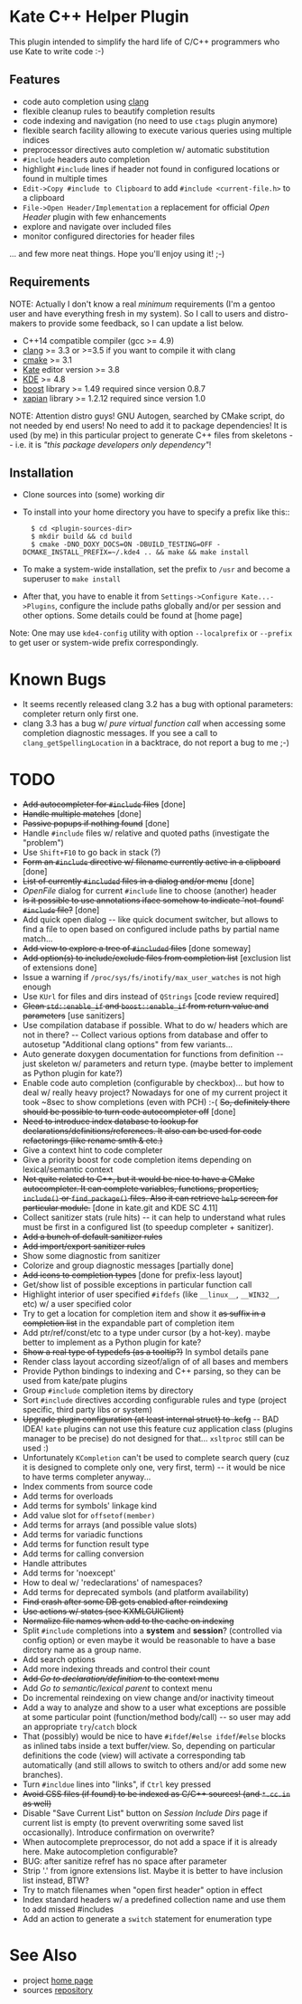 Kate C++ Helper Plugin
======================

This plugin intended to simplify the hard life of C/C++ programmers who use Kate to write code :-)

Features
--------

* code auto completion using [clang](http://clang.llvm.org)
* flexible cleanup rules to beautify completion results
* code indexing and navigation (no need to use `ctags` plugin anymore)
* flexible search facility allowing to execute various queries using multiple indices
* preprocessor directives auto completion w/ automatic substitution
* `#include` headers auto completion
* highlight `#include` lines if header not found in configured locations or found in multiple times
* `Edit->Copy #include to Clipboard` to add `#include <current-file.h>` to a clipboard
* `File->Open Header/Implementation` a replacement for official _Open Header_ plugin with few enhancements
* explore and navigate over included files
* monitor configured directories for header files

... and few more neat things. Hope you'll enjoy using it! ;-)

Requirements
------------

NOTE: Actually I don't know a real _minimum_ requirements (I'm a gentoo user and have everything fresh in
my system). So I call to users and distro-makers to provide some feedback, so I can update a list below.

* C++14 compatible compiler (gcc >= 4.9)
* [clang](http://clang.llvm.org) >= 3.3 or >=3.5 if you want to compile it with clang
* [cmake](http://cmake.org) >= 3.1
* [Kate](http://kate-editor.org) editor version >= 3.8
* [KDE](http://kde.org) >= 4.8
* [boost](http://boost.org) library >= 1.49 required since version 0.8.7
* [xapian](http://xapian.org) library >= 1.2.12 required since version 1.0

NOTE: Attention distro guys! GNU Autogen, searched by CMake script, do not needed by end users!
No need to add it to package dependencies! It is used (by me) in this particular project to generate
C++ files from skeletons -- i.e. it is _"this package developers only dependency"_!


Installation
------------

* Clone sources into (some) working dir
* To install into your home directory you have to specify a prefix like this::

        $ cd <plugin-sources-dir>
        $ mkdir build && cd build
        $ cmake -DNO_DOXY_DOCS=ON -DBUILD_TESTING=OFF -DCMAKE_INSTALL_PREFIX=~/.kde4 .. && make && make install

* To make a system-wide installation, set the prefix to `/usr` and become a superuser to `make install`
* After that, you have to enable it from `Settings->Configure Kate...->Plugins`, configure the include paths
  globally and/or per session and other options. Some details could be found at [home page]

Note: One may use `kde4-config` utility with option `--localprefix` or `--prefix` to get
user or system-wide prefix correspondingly.



Known Bugs
==========

* It seems recently released clang 3.2 has a bug with optional parameters: completer return only first one.
* clang 3.3 has a bug w/ _pure virtual function call_ when accessing some completion diagnostic messages.
  If you see a call to `clang_getSpellingLocation` in a backtrace, do not report a bug to me ;-)


TODO
====

* <del>Add autocompleter for `#include` files</del> [done]
* <del>Handle multiple matches</del> [done]
* <del>Passive popups if nothing found</del> [done]
* Handle `#include` files w/ relative and quoted paths (investigate the "problem")
* Use `Shift+F10` to go back in stack (?)
* <del>Form an `#include` directive w/ filename currently active in a clipboard</del> [done]
* <del>List of currently `#included` files in a dialog and/or menu</del> [done]
* _OpenFile_ dialog for current `#include` line to choose (another) header
* <del>Is it possible to use annotations iface somehow to indicate 'not-found' `#include` file?</del> [done]
* Add quick open dialog -- like quick document switcher, but allows to find a file to open
  based on configured include paths by partial name match...
* <del>Add view to explore a tree of `#included` files</del> [done someway]
* <del>Add option(s) to include/exclude files from completion list</del> [exclusion list of extensions done]
* Issue a warning if `/proc/sys/fs/inotify/max_user_watches` is not high enough
* Use `KUrl` for files and dirs instead of `QStrings` [code review required]
* <del>Clean `std::enable_if` and `boost::enable_if` from return value and parameters</del> [use sanitizers]
* Use compilation database if possible. What to do w/ headers which are not in there? -- Collect various options
  from database and offer to autosetup "Additional clang options" from few variants...
* Auto generate doxygen documentation for functions from definition -- just skeleton
  w/ parameters and return type. (maybe better to implement as Python plugin for kate?)
* Enable code auto completion (configurable by checkbox)... but how to deal w/ really heavy project?
  Nowadays for one of my current project it took ~8sec to show completions (even with PCH) :-(
  <del>So, definitely there should be possible to turn code autocompleter off</del> [done]
* <del>Need to introduce index database to lookup for declarations/definitions/references. It
  also can be used for code refactorings (like rename smth & etc.)</del>
* Give a context hint to code completer
* Give a priority boost for code completion items depending on lexical/semantic context
* <del>Not quite related to C++, but it would be nice to have a CMake autocompleter.
  It can complete variables, functions, properties, `include()` or `find_package()` files.
  Also it can retrieve `help` screen for particular module.</del> [done in kate.git and KDE SC 4.11]
* Collect sanitizer stats (rule hits) -- it can help to understand what rules must be first in
  a configured list (to speedup completer + sanitizer).
* <del>Add a bunch of default sanitizer rules</del>
* <del>Add import/export sanitizer rules</del>
* Show some diagnostic from sanitizer
* Colorize and group diagnostic messages [partially done]
* <del>Add icons to completion types</del> [done for prefix-less layout]
* Get/show list of possible exceptions in particular function call
* Highlight interior of user specified `#ifdefs` (like `__linux__`, `__WIN32__`, etc) w/ a user specified color
* Try to get a location for completion item and show it <del>as suffix in a completion list</del>
  in the expandable part of completion item
* Add ptr/ref/const/etc to a type under cursor (by a hot-key). maybe better to implement as a Python plugin for kate?
* <del>Show a real type of typedefs (as a tooltip?)</del> In symbol details pane
* Render class layout according sizeof/align of of all bases and members
* Provide Python bindings to indexing and C++ parsing, so they can be used from kate/pate plugins
* Group `#include` completion items by directory
* Sort `#include` directives according configurable rules and type (project specific, third party libs or system)
* <del>Upgrade plugin configuration (at least internal struct) to .kcfg</del> -- BAD IDEA!
  `kate` plugins can not use this feature cuz application class (plugins manager to be precise)
  do not designed for that... `xsltproc` still can be used :)
* Unfortunately `KCompletion` can't be used to complete search query (cuz it is designed to complete
  only one, very first, term) -- it would be nice to have terms completer anyway...
* Index comments from source code
* Add terms for overloads
* Add terms for symbols' linkage kind
* Add value slot for `offsetof(member)`
* Add terms for arrays (and possible value slots)
* Add terms for variadic functions
* Add terms for function result type
* Add terms for calling conversion
* Handle attributes
* Add terms for 'noexcept'
* How to deal w/ 'redeclarations' of namespaces?
* Add terms for deprecated symbols (and platform availability)
* <del>Find crash after some DB gets enabled after reindexing</del>
* <del>Use actions w/ states (see KXMLGUIClient)</del>
* <del>Normalize file names when add to the cache on indexing</del>
* Split `#include` completions into a __system__ and __session__? (controlled via config option)
  or even maybe it would be reasonable to have a base dirctory name as a group name.
* Add search options
* Add more indexing threads and control their count
* <del>Add <em>Go to declaration/definition</em> to the context menu</del>
* Add _Go to semantic/lexical parent_ to context menu
* Do incremental reindexing on view change and/or inactivity timeout
* Add a way to analyze and show to a user what exceptions are possible at some particular
  point (function/method body/call) -- so user may add an appropriate `try`/`catch` block
* That (possibly) would be nice to have `#ifdef`/`#else ifdef`/`#else` blocks as inlined tabs
  inside a text buffer/view. So, depending on particular definitions the code (view) will
  activate a corresponding tab automatically (and still allows to switch to others and/or
  add some new branches).
* Turn `#incldue` lines into "links", if `Ctrl` key pressed
* <del>Avoid CSS files (if found) to be indexed as C/C++ sources! (and `*.cc.in` as well) </del>
* Disable "Save Current List" button on _Session Include Dirs_ page if current list is empty
  (to prevent overwriting some saved list occasionally). Introduce confirmation on overwrite?
* When autocomplete preprocessor, do not add a space if it is already here. Make autocompletion configurable?
* BUG: after sanitize refref has no space after parameter
* Strip '.' from ignore extensions list. Maybe it is better to have inclusion list instead, BTW?
* Try to match filenames when "open first header" option in effect
* Index standard headers w/ a predefined collection name and use them to add missed #includes
* Add an action to generate a `switch` statement for enumeration type


See Also
========

* project [home page](http://zaufi.github.io/kate-cpp-helper-plugin.html)
* sources [repository](https://github.com/zaufi/kate-cpp-helper-plugin)
